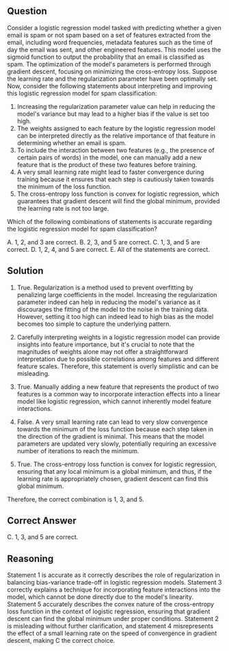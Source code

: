 ## Question
Consider a logistic regression model tasked with predicting whether a given email is spam or not spam based on a set of features extracted from the email, including word frequencies, metadata features such as the time of day the email was sent, and other engineered features. This model uses the sigmoid function to output the probability that an email is classified as spam. The optimization of the model's parameters is performed through gradient descent, focusing on minimizing the cross-entropy loss. Suppose the learning rate and the regularization parameter have been optimally set. Now, consider the following statements about interpreting and improving this logistic regression model for spam classification:

1. Increasing the regularization parameter value can help in reducing the model's variance but may lead to a higher bias if the value is set too high.
2. The weights assigned to each feature by the logistic regression model can be interpreted directly as the relative importance of that feature in determining whether an email is spam.
3. To include the interaction between two features (e.g., the presence of certain pairs of words) in the model, one can manually add a new feature that is the product of these two features before training.
4. A very small learning rate might lead to faster convergence during training because it ensures that each step is cautiously taken towards the minimum of the loss function.
5. The cross-entropy loss function is convex for logistic regression, which guarantees that gradient descent will find the global minimum, provided the learning rate is not too large.

Which of the following combinations of statements is accurate regarding the logistic regression model for spam classification?

A. 1, 2, and 3 are correct.
B. 2, 3, and 5 are correct.
C. 1, 3, and 5 are correct.
D. 1, 2, 4, and 5 are correct.
E. All of the statements are correct.

## Solution
1. True. Regularization is a method used to prevent overfitting by penalizing large coefficients in the model. Increasing the regularization parameter indeed can help in reducing the model's variance as it discourages the fitting of the model to the noise in the training data. However, setting it too high can indeed lead to high bias as the model becomes too simple to capture the underlying pattern.
   
2. Carefully interpreting weights in a logistic regression model can provide insights into feature importance, but it's crucial to note that the magnitudes of weights alone may not offer a straightforward interpretation due to possible correlations among features and different feature scales. Therefore, this statement is overly simplistic and can be misleading.

3. True. Manually adding a new feature that represents the product of two features is a common way to incorporate interaction effects into a linear model like logistic regression, which cannot inherently model feature interactions.

4. False. A very small learning rate can lead to very slow convergence towards the minimum of the loss function because each step taken in the direction of the gradient is minimal. This means that the model parameters are updated very slowly, potentially requiring an excessive number of iterations to reach the minimum.

5. True. The cross-entropy loss function is convex for logistic regression, ensuring that any local minimum is a global minimum, and thus, if the learning rate is appropriately chosen, gradient descent can find this global minimum.

Therefore, the correct combination is 1, 3, and 5.

## Correct Answer
C. 1, 3, and 5 are correct.

## Reasoning
Statement 1 is accurate as it correctly describes the role of regularization in balancing bias-variance trade-off in logistic regression models. Statement 3 correctly explains a technique for incorporating feature interactions into the model, which cannot be done directly due to the model's linearity. Statement 5 accurately describes the convex nature of the cross-entropy loss function in the context of logistic regression, ensuring that gradient descent can find the global minimum under proper conditions. Statement 2 is misleading without further clarification, and statement 4 misrepresents the effect of a small learning rate on the speed of convergence in gradient descent, making C the correct choice.